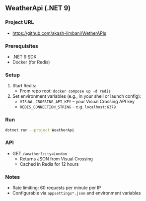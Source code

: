 ## WeatherApi (.NET 9)

### Project URL
- https://github.com/akash-limbani/WetherAPIs

### Prerequisites
- .NET 9 SDK
- Docker (for Redis)

### Setup
1. Start Redis:
   - From repo root: `docker compose up -d redis`
2. Set environment variables (e.g., in your shell or launch config):
   - `VISUAL_CROSSING_API_KEY` – your Visual Crossing API key
   - `REDIS_CONNECTION_STRING` – e.g. `localhost:6379`

### Run
```bash
dotnet run --project WeatherApi
```

### API
- GET `/weather?city=London`
  - Returns JSON from Visual Crossing
  - Cached in Redis for 12 hours

### Notes
- Rate limiting: 60 requests per minute per IP
- Configurable via `appsettings*.json` and environment variables


